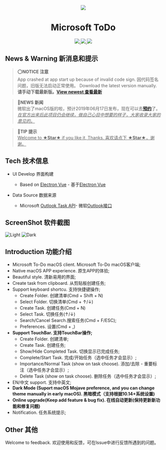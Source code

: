
<div align="center">
  <a src="https://woolson.github.io/microsoft-todo-for-mac/" target="_blank">
    <img src="https://gitlab.com/imgrs/pic/uploads/592394854fb7850c73b71e0d47498b1d/58305716-ac3ec880-7e2b-11e9-8ea3-8ad2b6f5032a.png" />
  </a>
</div>

<h1 align="center">Microsoft ToDo</h1>

<div align="center">
<a href="https://woolson.github.io/npmer-page/">
<img src="https://woolson.gitee.io/npmer-badge/DarkMode%20%E9%BB%91%E6%9A%97%E6%A8%A1%E5%BC%8F-555555-Supported%20%E6%94%AF%E6%8C%81-46bc99-gear-ffffff-square-flat-plain.svg" />
<img src="https://woolson.gitee.io/npmer-badge/TouchBar-555555-Supported%20%E6%94%AF%E6%8C%81-e05d44-up-ffffff-square-flat-plain.svg" />
<img src="https://woolson.cn/npmer/github/release/b77db66c-dd6b-409a-a1f3-3ff0bf414c15?user=woolson&repo=microsoft-todo-mac" />
</a>
</div>

## News & Warning 新消息和提示

> ⭕️**NOTICE 注意**  
> App crashed at app start up because of invalid code sign. 因代码签名问题，旧版无法启动正常使用。
> Download the latest version manually. **请手动下载最新版。**[**View newest 查看最新**](https://github.com/woolson/microsoft-todo-mac/releases/)  

>🔆**NEWS 新闻**  
> 微软出了macOS版的啦，预计2019年06月17日发布，现在可以去[**预约**](https://itunes.apple.com/cn/app/microsoft-to-do/id1274495053?mt=12)了。<br/>
> *<u>在官方出来后此项目仍会继续，做自己心目中想要的样子，大家收录大家的意见的。</u>*

> 🎉**TIP 提示**  
> <u>Welcome to **★Star★** if you like it, Thanks. 喜欢请点下 **★Star★**，谢谢。</u>


## Tech 技术信息

- UI Develop 界面构建
  - Based on [Electron Vue](https://simulatedgreg.gitbooks.io/electron-vue/) - 基于[Electron Vue](https://simulatedgreg.gitbooks.io/electron-vue/)

- Data Source 数据来源
  - Microsoft [Outlook Task API](https://docs.microsoft.com/en-us/previous-versions/office/office-365-api/api/version-2.0/task-rest-operations)- 微软[Outlook接口](https://docs.microsoft.com/en-us/previous-versions/office/office-365-api/api/version-2.0/task-rest-operations)


## ScreenShot 软件截图

![Light](https://gitlab.com/imgrs/pic/uploads/4aff738bec5db992fbc29ec773b17689/light.gif)
![Dark](https://gitlab.com/imgrs/pic/uploads/ac57e4eba2b92443b19192e788d10ba7/dark.gif)


## Introduction 功能介绍

- Microsoft To-Do macOS client. Microsoft To-Do macOS客户端;
- Native macOS APP experience. 原生APP的体验;
- Beautiful style.             清新易用的界面;
- Create task from clipboard.  从剪贴板创建任务;
- Support keyboard shortcu.    支持快捷键操作;
  - Create Folder. 创建清单(Cmd + Shift + N)
  - Select Folder. 切换清单(Cmd + ↑/↓)
  - Create Task.   创建任务(Cmd + N)
  - Select Task.   切换任务(↑/↓)
  - Search/Cancel Search.搜索任务(Cmd + F/ESC);
  - Preferences.   设置(Cmd + ,)
- **Support TouchBar. 支持TouchBar操作;**
  - Create Folder.            创建清单;
  - Create Task.              创建任务;
  - Show/Hide Completed Task. 切换显示已完成任务;
  - Complete/Start Task.      完成/开始任务（选中任务才会显示）;
  - Importance/Normal Task (show on task choose). 添加/去除 - 重要标注（选中任务才会显示）;
  - Delete Task (show on task choose). 删除任务（选中任务才会显示）;
- EN/中文 support. 支持中英文;
- **Dark Mode (Suport macOS Mojave preference, and you can change theme manually in early macOS). 黑暗模式（支持根据10.14+系统设置)**
- **Online upgrade(Keep add feature & bug fix). 在线自动更新(保持更新新功能和修复问题)**
- Notification. 任务系统提示;

## Other 其他

Welcome to feedback. 欢迎使用和反馈，可在Issue中进行反馈所遇到的问题。
